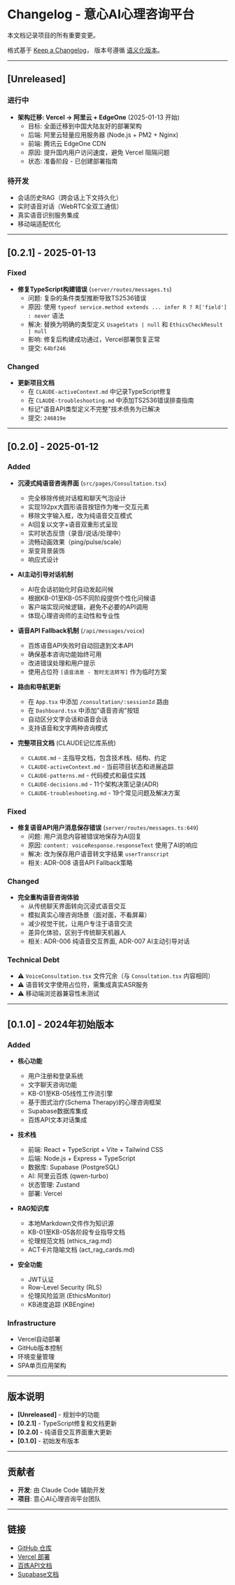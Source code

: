 # Changelog - 意心AI心理咨询平台

本文档记录项目的所有重要变更。

格式基于 [Keep a Changelog](https://keepachangelog.com/zh-CN/1.0.0/)，
版本号遵循 [语义化版本](https://semver.org/lang/zh-CN/)。

---

## [Unreleased]

### 进行中
- **架构迁移: Vercel → 阿里云 + EdgeOne** (2025-01-13 开始)
  - 目标: 全面迁移到中国大陆友好的部署架构
  - 后端: 阿里云轻量应用服务器 (Node.js + PM2 + Nginx)
  - 前端: 腾讯云 EdgeOne CDN
  - 原因: 提升国内用户访问速度，避免 Vercel 阻隔问题
  - 状态: 准备阶段 - 已创建部署指南

### 待开发
- 会话历史RAG（跨会话上下文持久化）
- 实时语音对话（WebRTC全双工通信）
- 真实语音识别服务集成
- 移动端适配优化

---

## [0.2.1] - 2025-01-13

### Fixed
- **修复TypeScript构建错误** (`server/routes/messages.ts`)
  - 问题: 复杂的条件类型推断导致TS2536错误
  - 原因: 使用 `typeof service.method extends ... infer R ? R['field'] : never` 语法
  - 解决: 替换为明确的类型定义 `UsageStats | null` 和 `EthicsCheckResult | null`
  - 影响: 修复后构建成功通过，Vercel部署恢复正常
  - 提交: `64bf246`

### Changed
- **更新项目文档**
  - 在 `CLAUDE-activeContext.md` 中记录TypeScript修复
  - 在 `CLAUDE-troubleshooting.md` 中添加TS2536错误排查指南
  - 标记"语音API类型定义不完整"技术债务为已解决
  - 提交: `246819e`

---

## [0.2.0] - 2025-01-12

### Added
- **沉浸式纯语音咨询界面** (`src/pages/Consultation.tsx`)
  - 完全移除传统对话框和聊天气泡设计
  - 实现192px大圆形语音按钮作为唯一交互元素
  - 移除文字输入框，改为纯语音交互模式
  - AI回复以文字+语音双重形式呈现
  - 实时状态反馈（录音/说话/处理中）
  - 流畅动画效果（ping/pulse/scale）
  - 渐变背景装饰
  - 响应式设计

- **AI主动引导对话机制**
  - AI在会话初始化时自动发起问候
  - 根据KB-01至KB-05不同阶段提供个性化问候语
  - 客户端实现问候逻辑，避免不必要的API调用
  - 体现心理咨询师的主动性和专业性

- **语音API Fallback机制** (`/api/messages/voice`)
  - 百炼语音API失败时自动回退到文本API
  - 确保基本咨询功能始终可用
  - 改进错误处理和用户提示
  - 使用占位符 `[语音消息 - 暂时无法转写]` 作为临时方案

- **路由和导航更新**
  - 在 `App.tsx` 中添加 `/consultation/:sessionId` 路由
  - 在 `Dashboard.tsx` 中添加"语音咨询"按钮
  - 自动区分文字会话和语音会话
  - 支持语音和文字两种咨询模式

- **完整项目文档** (CLAUDE记忆库系统)
  - `CLAUDE.md` - 主指导文档，包含技术栈、结构、约定
  - `CLAUDE-activeContext.md` - 当前项目状态和进展追踪
  - `CLAUDE-patterns.md` - 代码模式和最佳实践
  - `CLAUDE-decisions.md` - 11个架构决策记录(ADR)
  - `CLAUDE-troubleshooting.md` - 19个常见问题及解决方案

### Fixed
- **修复语音API用户消息保存错误** (`server/routes/messages.ts:649`)
  - 问题: 用户消息内容被错误地保存为AI回复
  - 原因: `content: voiceResponse.responseText` 使用了AI的响应
  - 解决: 改为保存用户语音转文字结果 `userTranscript`
  - 相关: ADR-008 语音API Fallback策略

### Changed
- **完全重构语音咨询体验**
  - 从传统聊天界面转向沉浸式语音交互
  - 模拟真实心理咨询场景（面对面，不看屏幕）
  - 减少视觉干扰，让用户专注于语音交流
  - 差异化体验，区别于传统聊天机器人
  - 相关: ADR-006 纯语音交互界面, ADR-007 AI主动引导对话

### Technical Debt
- ⚠️ `VoiceConsultation.tsx` 文件冗余（与 `Consultation.tsx` 内容相同）
- ⚠️ 语音转文字使用占位符，需集成真实ASR服务
- ⚠️ 移动端浏览器兼容性未测试

---

## [0.1.0] - 2024年初始版本

### Added
- **核心功能**
  - 用户注册和登录系统
  - 文字聊天咨询功能
  - KB-01至KB-05线性工作流引擎
  - 基于图式治疗(Schema Therapy)的心理咨询框架
  - Supabase数据库集成
  - 百炼API文本对话集成

- **技术栈**
  - 前端: React + TypeScript + Vite + Tailwind CSS
  - 后端: Node.js + Express + TypeScript
  - 数据库: Supabase (PostgreSQL)
  - AI: 阿里云百炼 (qwen-turbo)
  - 状态管理: Zustand
  - 部署: Vercel

- **RAG知识库**
  - 本地Markdown文件作为知识源
  - KB-01至KB-05各阶段专业指导文档
  - 伦理规范文档 (ethics_rag.md)
  - ACT卡片隐喻文档 (act_rag_cards.md)

- **安全功能**
  - JWT认证
  - Row-Level Security (RLS)
  - 伦理风险监测 (EthicsMonitor)
  - KB进度追踪 (KBEngine)

### Infrastructure
- Vercel自动部署
- GitHub版本控制
- 环境变量管理
- SPA单页应用架构

---

## 版本说明

- **[Unreleased]** - 规划中的功能
- **[0.2.1]** - TypeScript修复和文档更新
- **[0.2.0]** - 纯语音交互界面重大更新
- **[0.1.0]** - 初始发布版本

---

## 贡献者

- **开发**: 由 Claude Code 辅助开发
- **项目**: 意心AI心理咨询平台团队

---

## 链接

- [GitHub 仓库](https://github.com/ChineseManHuang/YIXIN)
- [Vercel 部署](https://yixin-opal.vercel.app)
- [百炼API文档](https://help.aliyun.com/zh/dashscope/)
- [Supabase文档](https://supabase.com/docs)
